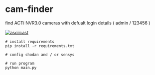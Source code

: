# cam-finder
find ACTi NVR3.0 cameras with defualt login details ( admin / 123456 )


[![asciicast](https://asciinema.org/a/ULdpcD5683dJ8KECua9B6Hwrn.svg)](https://asciinema.org/a/ULdpcD5683dJ8KECua9B6Hwrn)


```shell
# install requirements
pip install -r requirements.txt

# config shodan and / or sensys

# run program
python main.py
```
